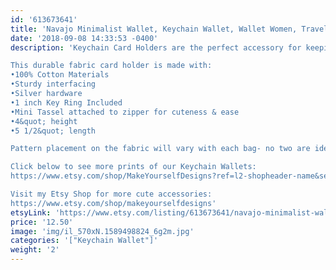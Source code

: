 ```yaml
---
id: '613673641'
title: 'Navajo Minimalist Wallet, Keychain Wallet, Wallet Women, Travel Wallet, Business Card Holder, Vegan Wallet, Coin Purse, Gift for Her'
date: '2018-09-08 14:33:53 -0400'
description: 'Keychain Card Holders are the perfect accessory for keeping track of your keys, money and valueables while grocery shopping, going to the gym, or running errands. Available in super fun and cute fabrics- they also make an awesome gift for coworkers, neighbors and friends!!

This durable fabric card holder is made with:
•100% Cotton Materials
•Sturdy interfacing
•Silver hardware
•1 inch Key Ring Included
•Mini Tassel attached to zipper for cuteness & ease
•4&quot; height
•5 1/2&quot; length

Pattern placement on the fabric will vary with each bag- no two are identical.

Click below to see more prints of our Keychain Wallets:
https://www.etsy.com/shop/MakeYourselfDesigns?ref=l2-shopheader-name&section_id=22839079

Visit my Etsy Shop for more cute accessories:
https://www.etsy.com/shop/makeyourselfdesigns'
etsyLink: 'https://www.etsy.com/listing/613673641/navajo-minimalist-wallet-keychain-wallet?utm_source=synctostaticsite&utm_medium=api&utm_campaign=api'
price: '12.50'
image: 'img/il_570xN.1589498824_6g2m.jpg'
categories: '["Keychain Wallet"]'
weight: '2'
---
```

